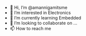 - 👋 Hi, I’m @amannigamitsme
- 👀 I’m interested in Electronics
- 🌱 I’m currently learning Embedded
- 💞️ I’m looking to collaborate on ...
- 📫 How to reach me 

<!---
amannigamitsme/amannigamitsme is a ✨ special ✨ repository because its `README.md` (this file) appears on your GitHub profile.
You can click the Preview link to take a look at your changes.
--->
